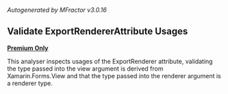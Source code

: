 *Autogenerated by MFractor v3.0.16*
## Validate ExportRendererAttribute Usages

**[Premium Only](https://www.mfractor.com/buy?utm_source=docs&utm_medium=premium_only)**

This analyser inspects usages of the ExportRenderer attribute, validating the type passed into the view argument is derived from Xamarin.Forms.View and that the type passed into the renderer argument is a renderer type.


